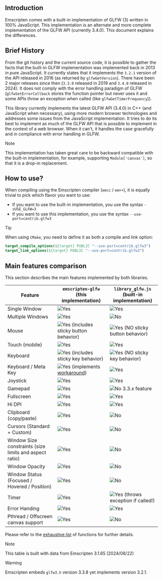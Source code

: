 ## Introduction

Emscripten comes with a built-in implementation of GLFW (3) written in 100% JavaScript.
This implementation is an alternate and more complete implementation of the GLFW API (currently 3.4.0).
This document explains the differences.


## Brief History

From the git history and the current source code, it is possible to gather the facts that the built-in GLFW 
implementation was implemented back in 2013 in pure JavaScript.
It currently states that it implements the `3.2.1` version of the API released in 2016 
(as returned by `glfwGetVersion`).
There have been 2 major releases since then (`3.3.0` released in 2019 and `3.4.0` released in 2024).
It does not comply with the error handling paradigm of GLFW (`glfwSetErrorCallback` stores the function pointer but 
never uses it and some APIs throw an exception when called (like `glfwGetTimerFrequency`)).

This library currently implements the latest GLFW API (3.4.0) in C++ (and JavaScript when necessary), 
using more modern browser technologies and addresses some issues from the JavaScript implementation.
It tries to do its best to implement as much of the GLFW API that is possible to implement in the context 
of a web browser. When it can't, it handles the case gracefully and in compliance with error handling in GLFW.

> [!NOTE]
> This implementation has taken great care to be backward compatible with the built-in implementation,
> for example, supporting `Module['canvas']`, so that it is a drop-in replacement.


## How to use?

When compiling using the Emscripten compiler (`emcc` / `em++`), it is equally trivial to pick which flavor you want 
to use:

* If you want to use the built-in implementation, you use the syntax `-sUSE_GLFW=3`
* If you want to use this implementation, you use the syntax `--use-port=contrib.glfw3`

> [!TIP]
> When using `CMake`, you need to define it as both a compile and link option:
> ```cmake
> target_compile_options(${target} PUBLIC "--use-port=contrib.glfw3")
> target_link_options(${target} PUBLIC "--use-port=contrib.glfw3")
> ```

## Main features comparison

This section describes the main features implemented by both libraries.

<table>
<thead>
<tr>
  <th>Feature</th>
  <th><code>emscripten-glfw</code><br>(this implementation)</th>
  <th><code>library_glfw.js</code><br>(built-in implementation)</th>
</tr>
</thead>
  <tbody>
  <tr>
    <td>Single Window</td>
    <td><img alt="Yes" src="https://img.shields.io/badge/Yes-00aa00"></td>
    <td><img alt="Yes" src="https://img.shields.io/badge/Yes-00aa00"></td>
  </tr>
  <tr>
    <td>Multiple Windows</td>
    <td><img alt="Yes" src="https://img.shields.io/badge/Yes-00aa00"></td>
    <td><img alt="No" src="https://img.shields.io/badge/No-aaaaaa"></td>
  </tr>
  <tr>
    <td>Mouse</td>
    <td><img alt="Yes" src="https://img.shields.io/badge/Yes-00aa00"> (includes sticky button behavior)</td>
    <td><img alt="Yes" src="https://img.shields.io/badge/Yes-00aa00"> (NO sticky button behavior)</td>
  </tr>
  <tr>
    <td>Touch (mobile)</td>
    <td><img alt="Yes" src="https://img.shields.io/badge/Yes-00aa00"></td>
    <td><img alt="Yes" src="https://img.shields.io/badge/Yes-00aa00"></td>
  </tr>
  <tr>
    <td>Keyboard</td>
    <td><img alt="Yes" src="https://img.shields.io/badge/Yes-00aa00"> (includes sticky key behavior)</td>
    <td><img alt="Yes" src="https://img.shields.io/badge/Yes-00aa00"> (NO sticky key behavior)</td>
  </tr>
  <tr>
    <td>Keyboard / Meta Key</td>
    <td><img alt="Yes" src="https://img.shields.io/badge/Yes-00aa00"> (implements <a href="Usage.md#the-problem-of-the-super-key">workaround</a>)</td>
    <td><img alt="Yes" src="https://img.shields.io/badge/Broken-aa0000"></td>
  </tr>
  <tr>
    <td>Joystick</td>
    <td><img alt="Yes" src="https://img.shields.io/badge/Yes-00aa00"></td>
    <td><img alt="Yes" src="https://img.shields.io/badge/Yes-00aa00"></td>
  </tr>
  <tr>
    <td>Gamepad</td>
    <td><img alt="Yes" src="https://img.shields.io/badge/Yes-00aa00"></td>
    <td><img alt="No" src="https://img.shields.io/badge/No-aaaaaa">  3.3.x feature</td>
  </tr>
  <tr>
    <td>Fullscreen</td>
    <td><img alt="Yes" src="https://img.shields.io/badge/Yes-00aa00"></td>
    <td><img alt="Yes" src="https://img.shields.io/badge/Yes-00aa00"></td>
  </tr>
  <tr>
    <td>Hi DPI</td>
    <td><img alt="Yes" src="https://img.shields.io/badge/Yes-00aa00"></td>
    <td><img alt="Yes" src="https://img.shields.io/badge/Yes-00aa00"></td>
  </tr>
  <tr>
    <td>Clipboard (copy/paste)</td>
    <td><img alt="Yes" src="https://img.shields.io/badge/Yes-00aa00"></td>
    <td><img alt="No" src="https://img.shields.io/badge/No-aaaaaa"></td>
  </tr>
  <tr>
    <td>Cursors (Standard + Custom)</td>
    <td><img alt="Yes" src="https://img.shields.io/badge/Yes-00aa00"></td>
    <td><img alt="No" src="https://img.shields.io/badge/No-aaaaaa"></td>
  </tr>
  <tr>
    <td>Window Size constraints (size limits and aspect ratio)</td>
    <td><img alt="Yes" src="https://img.shields.io/badge/Yes-00aa00"></td>
    <td><img alt="No" src="https://img.shields.io/badge/No-aaaaaa"></td>
  </tr>
  <tr>
    <td>Window Opacity</td>
    <td><img alt="Yes" src="https://img.shields.io/badge/Yes-00aa00"></td>
    <td><img alt="No" src="https://img.shields.io/badge/No-aaaaaa"></td>
  </tr>
  <tr>
    <td>Window Status (Focused / Hovered / Position)</td>
    <td><img alt="Yes" src="https://img.shields.io/badge/Yes-00aa00"></td>
    <td><img alt="No" src="https://img.shields.io/badge/No-aaaaaa"></td>
  </tr>
  <tr>
    <td>Timer</td>
    <td><img alt="Yes" src="https://img.shields.io/badge/Yes-00aa00"></td>
    <td><img alt="Yes" src="https://img.shields.io/badge/Exception-aa0000"> (throws exception if called!)</td>
  </tr>
  <tr>
    <td>Error Handing</td>
    <td><img alt="Yes" src="https://img.shields.io/badge/Yes-00aa00"></td>
    <td><img alt="Yes" src="https://img.shields.io/badge/Broken-aa0000"></td>
  </tr>
  <tr>
    <td>Pthread / Offscreen canvas support</td>
    <td><img alt="Yes" src="https://img.shields.io/badge/Yes-00aa00"></td>
    <td><img alt="No" src="https://img.shields.io/badge/No-aaaaaa"></td>
  </tr>
  </tbody>
</table>

Please refer to the [exhaustive list](Usage.md#glfw-functions) of functions for further details.

> [!NOTE]
> This table is built with data from Emscripten 3.1.65 (2024/08/22)

> [!WARNING]
> Emscripten embeds `glfw3.h` version 3.3.8 yet implements version 3.2.1.
